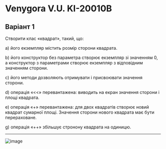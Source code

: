 # Venygora V.U. KI-20010B
## Варіант 1

Створити клас «квадрат», такий, що:

а) його екземпляр містить розмір сторони квадрата.

b) його конструктор без параметра створює екземпляр зі значенням 0, а конструктор з параметрами створює екземпляр з відповідним значенням сторони.

c) його методи дозволяють отримувати і присвоювати значення сторони.

d) операція «<<» перевантажена: виводить на екран значення сторони і площі квадрата.

e) операція «+» перевантажена: для двох квадратів створює новий квадрат сумарної площі. Значення сторони нового квадрата має бути перераховане.

g) операція «++» збільшує стронону квадрата на одиницю.

---
![image](https://user-images.githubusercontent.com/86704349/194127929-748a9ae3-4d66-4f6e-a71f-be924d9500d6.png)


